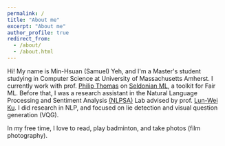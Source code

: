 ```yaml
---
permalink: /
title: "About me"
excerpt: "About me"
author_profile: true
redirect_from: 
  - /about/
  - /about.html
---
```


Hi! My name is Min-Hsuan (Samuel) Yeh, and I'm a Master's student studying in Computer Science at University of Massachusetts Amherst. I currently work with prof. [Philip Thomas](https://people.cs.umass.edu/~pthomas/) on [Seldonian ML](https://seldonian.cs.umass.edu/Tutorials/), a toolkit for Fair ML. Before that, I was a research assistant in the Natural Language Processing and Sentiment Analysis [(NLPSA)](https://academiasinicanlplab.github.io/) Lab advised by prof. [Lun-Wei Ku](https://homepage.iis.sinica.edu.tw/pages/lwku/vita_en.html). I did research in NLP, and focused on lie detection and visual question generation (VQG).

In my free time, I love to read, play badminton, and take photos (film photography).